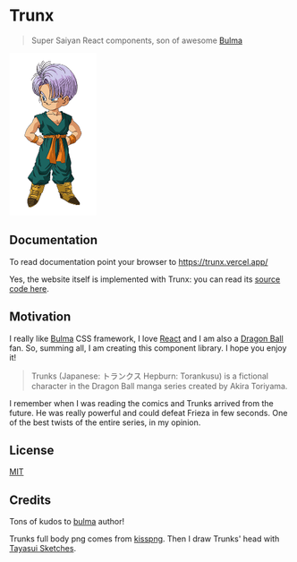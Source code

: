 # Trunx

> Super Saiyan React components, son of awesome [Bulma]

<img src="./media/trunks.png" height="290"/>

## Documentation

To read documentation point your browser to https://trunx.vercel.app/

Yes, the website itself is implemented with Trunx: you can read its [source code here](https://github.com/fibo/trunx/tree/main/webapps/trunx-docs).

## Motivation

I really like [Bulma] CSS framework, I love [React] and I am also a [Dragon Ball](https://en.wikipedia.org/wiki/Dragon_Ball) fan.
So, summing all, I am creating this component library. I hope you enjoy it!

> Trunks (Japanese: トランクス Hepburn: Torankusu) is a fictional character in the Dragon Ball manga series created by Akira Toriyama.

I remember when I was reading the comics and Trunks arrived from the future. He was really powerful and could defeat Frieza in few seconds. One of the best twists of the entire series, in my opinion.

## License

[MIT](https://fibo.github.io/mit-license)

## Credits

Tons of kudos to [bulma](webapps/trunx-docs) author!

Trunks full body png comes from [kisspng](https://www.kisspng.com/png-trunks-gohan-goku-goten-bulma-1996965/).
Then I draw Trunks' head with [Tayasui Sketches](https://tayasui.com/sketches/).

[bulma]: https://bulma.io 'Bulma CSS framework'
[react]: https://facebook.github.io/react/ 'React'
